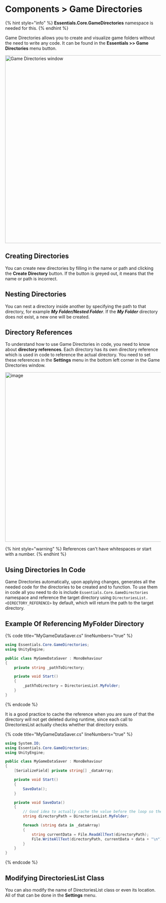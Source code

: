 # Components > Game Directories

{% hint style="info" %}
**Essentials.Core.GameDirectories** namespace is needed for this.
{% endhint %}

Game Directories allows you to create and visualize game folders without the need to write any code.
It can be found in the **Essentials >> Game Directories** menu button.

<img width="606" alt="Game Directories window" src="https://github.com/NotRewd/Unity-Essentials/assets/48103943/72d8dea7-9e50-46bd-a7c7-a4d184196093"/>

## Creating Directories

You can create new directories by filling in the name or path and clicking the **Create Directory** button. If the button is greyed out, it means that the name or path is incorrect.

## Nesting Directories

You can nest a directory inside another by specifying the path to that directory, for example **_My Folder/Nested Folder_**. If the **_My Folder_** directory does not exist, a new one will be created.

## Directory References

To understand how to use Game Directories in code, you need to know about **directory references**. Each directory has its own directory reference which is used in code to reference the actual directory. You need to set these references in the **Settings** menu in the bottom left corner in the Game Directories window.

<img width="547" alt="image" src="https://github.com/NotRewd/Unity-Essentials/assets/48103943/ed9b39f5-dea1-4281-98ae-97a8f695c8e5">

{% hint style="warning" %}
References can't have whitespaces or start with a number.
{% endhint %}

## Using Directories In Code

Game Directories automatically, upon applying changes, generates all the needed code for the directories to be created and to function. To use them in code all you need to do is include `Essentials.Core.GameDirectories` namespace and reference the target directory using `DirectoriesList.<DIRECTORY_REFERENCE>` by default, which will return the path to the target directory.

## Example Of Referencing MyFolder Directory

{% code title="MyGameDataSaver.cs" lineNumbers="true" %}

```cs
using Essentials.Core.GameDirectories;
using UnityEngine;

public class MyGameDataSaver : MonoBehaviour
{
    private string _pathToDirectory;

    private void Start()
    {
        _pathToDirectory = DirectoriesList.MyFolder;
    }
}
```

{% endcode %}

It is a good practice to cache the reference when you are sure of that the directory will not get deleted during runtime, since each call to DirectoriesList actually checks whether that directory exists.

{% code title="MyGameDataSaver.cs" lineNumbers="true" %}

```cs
using System.IO;
using Essentials.Core.GameDirectories;
using UnityEngine;

public class MyGameDataSaver : MonoBehaviour
{
    [SerializeField] private string[] _dataArray;

    private void Start()
    {
        SaveData();
    }

    private void SaveData()
    {
        // Good idea to actually cache the value before the loop so the GameDirectories system won't have to recheck the folder every time.
        string directoryPath = DirectoriesList.MyFolder;

        foreach (string data in _dataArray)
        {
            string currentData = File.ReadAllText(directoryPath);
            File.WriteAllText(directoryPath, currentData + data + "\n");
        }
    }
}
```

{% endcode %}

## Modifying DirectoriesList Class

You can also modify the name of DirectoriesList class or even its location. All of that can be done in the **Settings** menu.
